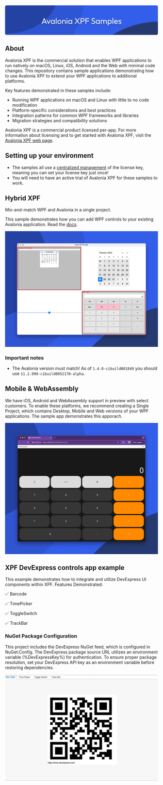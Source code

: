 ![banner](/assets/banner.png)

## About
Avalonia XPF is the commercial solution that enables WPF applications to run natively on macOS, Linux, iOS, Android and the Web with minimal code changes. This repository contains sample applications demonstrating how to use Avalonia XPF to extend your WPF applications to additional platforms.

Key features demonstrated in these samples include:

* Running WPF applications on macOS and Linux with little to no code modification
* Platform-specific considerations and best practices
* Integration patterns for common WPF frameworks and libraries
* Migration strategies and compatibility solutions

Avalonia XPF is a commercial product licensed per-app. For more information about licensing and to get started with Avalonia XPF, visit the [Avalonia XPF web page](https://avaloniaui.net/xpf).

## Setting up your environment 

* The samples all use a [centralized management](https://docs.avaloniaui.net/xpf/advanced/centralized-management) of the license key, meaning you can set your license key just once! 
* You will need to have an active trial of Avalonia XPF for these samples to work. 

## Hybrid XPF 
Mix-and-match WPF and Avalonia in a single project. 

This sample demonstrates how you can add WPF controls to your existing Avalonia application. Read the [docs](https://docs.avaloniaui.net/xpf/embedding/xpf-in-avalonia). 

![Screenshot](/assets/hybridxpf.png)

### Important notes

* The Avalonia version must match! As of `1.4.0-cibuild001849` you should use `11.2.999-cibuild0052170-alpha`. 


## Mobile & WebAssembly 
We have iOS, Android and WebAssembly support in preview with select customers. To enable these platforms, we recommend creating a Single Project, which contains Desktop, Mobile and Web versions of your WPF applications. 
The sample app demonstrates this apporach. 

![WASM Screenshot](/assets/wasm-calc.png)


## XPF DevExpress controls app example
This example demonstrates how to integrate and utilize DevExpress UI components within XPF.
Features Demonstrated:

✅ Barcode

✅ TimePicker

✅ ToggleSwitch

✅ TrackBar

### NuGet Package Configuration
This project includes the DevExpress NuGet feed, which is configured in NuGet.Config. The DevExpress package source URL utilizes an environment variable (%DevExpressKey%) for authentication.
To ensure proper package resolution, set your DevExpress API key as an environment variable before restoring dependencies.

![DevExpress Screenshot](/assets/devexpress-app.png)